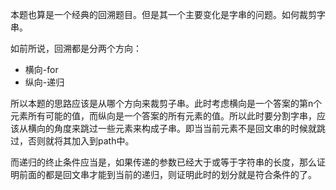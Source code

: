 本题也算是一个经典的回溯题目。但是其一个主要变化是字串的问题。如何裁剪字串。

如前所说，回溯都是分两个方向：

- 横向-for
- 纵向-递归

所以本题的思路应该是从哪个方向来裁剪子串。此时考虑横向是一个答案的第n个元素所有可能的值，而纵向是一个答案的所有元素的值。所以此时要分割字串，应该从横向的角度来跳过一些元素来构成子串。即当当前元素不是回文串的时候就跳过，否则就将其加入到path中。

而递归的终止条件应当是，如果传递的参数已经大于或等于字符串的长度，那么证明前面的都是回文串才能到当前的递归，则证明此时的划分就是符合条件的了。